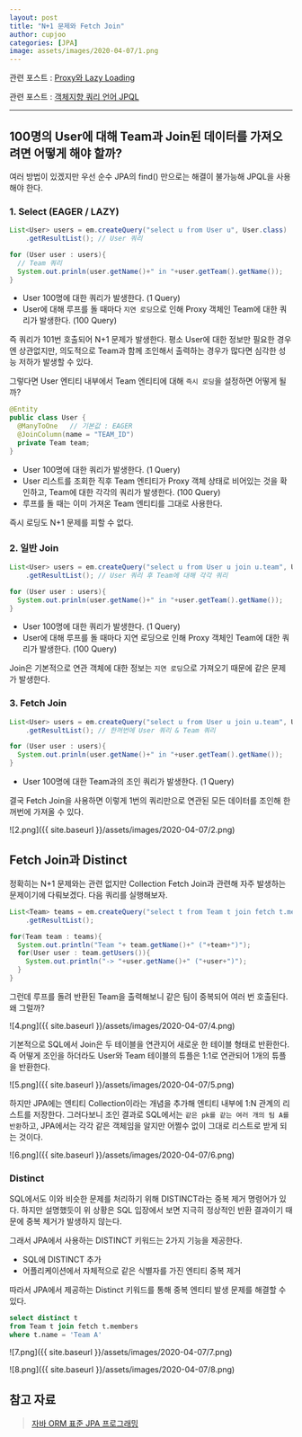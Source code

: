 ```yaml
---
layout: post
title: "N+1 문제와 Fetch Join"
author: cupjoo
categories: [JPA]
image: assets/images/2020-04-07/1.png
---
```


관련 포스트 : [Proxy와 Lazy Loading](https://cupjoo.github.io/Proxy와-Lazy-Loading)

관련 포스트 : [객체지향 쿼리 언어 JPQL](https://cupjoo.github.io/객체지향-쿼리-언어-JPQL)

---

## 100명의 User에 대해 Team과 Join된 데이터를 가져오려면 어떻게 해야 할까?

여러 방법이 있겠지만 우선 순수 JPA의 find() 만으로는 해결이 불가능해 JPQL을 사용해야 한다.

### 1. Select (EAGER / LAZY)

```java
List<User> users = em.createQuery("select u from User u", User.class)
    .getResultList(); // User 쿼리

for (User user : users){
  // Team 쿼리
  System.out.prinln(user.getName()+" in "+user.getTeam().getName());
}
```

- User 100명에 대한 쿼리가 발생한다. (1 Query)
- User에 대해 루프를 돌 때마다 `지연 로딩`으로 인해 Proxy 객체인 Team에 대한 쿼리가 발생한다. (100 Query)

즉 쿼리가 101번 호출되어 N+1 문제가 발생한다. 평소 User에 대한 정보만 필요한 경우엔 상관없지만, 의도적으로 Team과 함께 조인해서 출력하는 경우가 많다면 심각한 성능 저하가 발생할 수 있다.

그렇다면 User 엔티티 내부에서 Team 엔티티에 대해 `즉시 로딩`을 설정하면 어떻게 될까?

```java
@Entity
public class User {
  @ManyToOne   // 기본값 : EAGER
  @JoinColumn(name = "TEAM_ID")
  private Team team;
}
```

- User 100명에 대한 쿼리가 발생한다. (1 Query)
- User 리스트를 조회한 직후 Team 엔티티가 Proxy 객체 상태로 비어있는 것을 확인하고, Team에 대한 각각의 쿼리가 발생한다. (100 Query)
- 루프를 돌 때는 이미 가져온 Team 엔티티를 그대로 사용한다.

즉시 로딩도 N+1 문제를 피할 수 없다.

### 2. 일반 Join

```java
List<User> users = em.createQuery("select u from User u join u.team", User.class)
    .getResultList(); // User 쿼리 후 Team에 대해 각각 쿼리

for (User user : users){
  System.out.prinln(user.getName()+" in "+user.getTeam().getName());
}
```

- User 100명에 대한 쿼리가 발생한다. (1 Query)
- User에 대해 루프를 돌 때마다 지연 로딩으로 인해 Proxy 객체인 Team에 대한 쿼리가 발생한다. (100 Query)

Join은 기본적으로 연관 객체에 대한 정보는 `지연 로딩`으로 가져오기 때문에 같은 문제가 발생한다.

### 3. Fetch Join

```java
List<User> users = em.createQuery("select u from User u join u.team", User.class)
    .getResultList(); // 한꺼번에 User 쿼리 & Team 쿼리

for (User user : users){
  System.out.prinln(user.getName()+" in "+user.getTeam().getName());
}
```

- User 100명에 대한 Team과의 조인 쿼리가 발생한다. (1 Query)

결국 Fetch Join을 사용하면 이렇게 1번의 쿼리만으로 연관된 모든 데이터를 조인해 한꺼번에 가져올 수 있다.

![2.png]({{ site.baseurl }}/assets/images/2020-04-07/2.png)

## Fetch Join과 Distinct

정확히는 N+1 문제와는 관련 없지만 Collection Fetch Join과 관련해 자주 발생하는 문제이기에 다뤄보겠다. 다음 쿼리를 실행해보자.

```java
List<Team> teams = em.createQuery("select t from Team t join fetch t.members where t.name = 'Team A'", Team.class)
    .getResultList();

for(Team team : teams){
  System.out.println("Team "+ team.getName()+" ("+team+")");
  for(User user : team.getUsers()){
    System.out.println("-> "+user.getName()+" ("+user+")");
  }
}
```

그런데 루프를 돌려 반환된 Team을 출력해보니 같은 팀이 중복되어 여러 번 호출된다. 왜 그럴까?

![4.png]({{ site.baseurl }}/assets/images/2020-04-07/4.png)

기본적으로 SQL에서 Join은 두 테이블을 연관지어 새로운 한 테이블 형태로 반환한다. 즉 어떻게 조인을 하더라도 User와 Team 테이블의 튜플은 1:1로 연관되어 1개의 튜플을 반환한다.

![5.png]({{ site.baseurl }}/assets/images/2020-04-07/5.png)

하지만 JPA에는 엔티티 Collection이라는 개념을 추가해 엔티티 내부에 1:N 관계의 리스트를 저장한다. 그러다보니 조인 결과로 SQL에서는 `같은 pk를 같는 여러 개의 팀 A를 반환`하고, JPA에서는 각각 같은 객체임을 알지만 어쩔수 없이 그대로 리스트로 받게 되는 것이다.

![6.png]({{ site.baseurl }}/assets/images/2020-04-07/6.png)

### Distinct

SQL에서도 이와 비슷한 문제를 처리하기 위해 DISTINCT라는 중복 제거 명령어가 있다. 하지만 설명했듯이 위 상황은 SQL 입장에서 보면 지극히 정상적인 반환 결과이기 때문에 중복 제거가 발생하지 않는다.

그래서 JPA에서 사용하는 DISTINCT 키워드는 2가지 기능을 제공한다.

- SQL에 DISTINCT 추가
- 어플리케이션에서 자체적으로 같은 식별자를 가진 엔티티 중복 제거

따라서 JPA에서 제공하는 Distinct 키워드를 통해 중복 엔티티 발생 문제를 해결할 수 있다.

```sql
select distinct t
from Team t join fetch t.members
where t.name = 'Team A'
```

![7.png]({{ site.baseurl }}/assets/images/2020-04-07/7.png)

![8.png]({{ site.baseurl }}/assets/images/2020-04-07/8.png)

## 참고 자료

> [자바 ORM 표준 JPA 프로그래밍](https://book.naver.com/bookdb/book_detail.nhn?bid=9252528)
